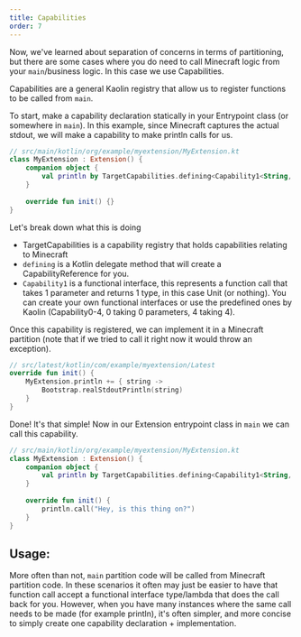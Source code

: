 ```yaml
---
title: Capabilities
order: 7
---
```


Now, we've learned about separation of concerns in terms of partitioning, but there are some cases where you do need to call Minecraft logic from your `main`/business logic. In this case we use Capabilities.

Capabilities are a general Kaolin registry that allow us to register functions to be called from `main`. 

To start, make a capability declaration statically in your Entrypoint class (or somewhere in `main`). In this example, since Minecraft captures the actual stdout, we will make a capability to make println calls for us.

```kotlin
// src/main/kotlin/org/example/myextension/MyExtension.kt
class MyExtension : Extension() {
    companion object {
        val println by TargetCapabilities.defining<Capability1<String, Unit>>()
    }
    
    override fun init() {}
}
```

Let's break down what this is doing

 - TargetCapabilities is a capability registry that holds capabilities relating to Minecraft
 - `defining` is a Kotlin delegate method that will create a CapabilityReference for you.
 - `Capability1` is a functional interface, this represents a function call that takes 1 parameter and returns 1 type, in this case Unit (or nothing). You can create your own functional interfaces or use the predefined ones by Kaolin (Capability0-4, 0 taking 0 parameters, 4 taking 4).

Once this capability is registered, we can implement it in a Minecraft partition (note that if we tried to call it right now it would throw an exception).

```kotlin
// src/latest/kotlin/com/example/myextension/Latest
override fun init() {
    MyExtension.println += { string ->
        Bootstrap.realStdoutPrintln(string)
    }
}
```

Done! It's that simple! Now in our Extension entrypoint class in `main` we can call this capability.

```kotlin
// src/main/kotlin/org/example/myextension/MyExtension.kt
class MyExtension : Extension() {
    companion object {
        val println by TargetCapabilities.defining<Capability1<String, Unit>>()
    }
    
    override fun init() {
        println.call("Hey, is this thing on?")
    }
}
```

## Usage:

More often than not, `main` partition code will be called from Minecraft partition code. In these scenarios it often may just be easier to have that function call accept a functional interface type/lambda that does the call back for you. However, when you have many instances where the same call needs to be made (for example println), it's often simpler, and more concise to simply create one capability declaration + implementation. 